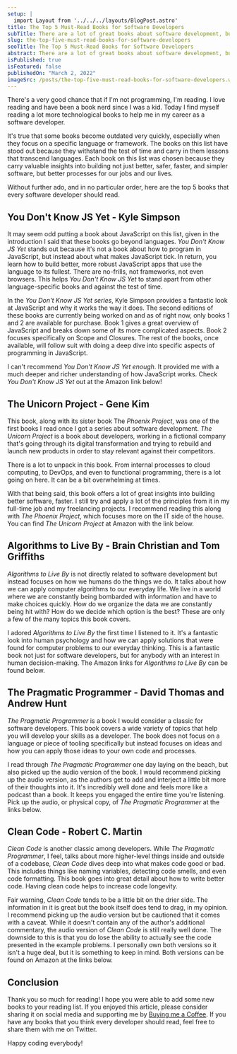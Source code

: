 ```yaml
---
setup: |
  import Layout from '../../../layouts/BlogPost.astro'
title: The Top 5 Must-Read Books for Software Developers
subTitle: There are a lot of great books about software development, but these books are some that every developer should read!
slug: the-top-five-must-read-books-for-software-developers
seoTitle: The Top 5 Must-Read Books for Software Developers
abstract: There are a lot of great books about software development, but these books are some that every developer should read!
isPublished: true
isFeatured: false
publishedOn: "March 2, 2022"
imageSrc: /posts/the-top-five-must-read-books-for-software-developers.webp
---
```


There's a very good chance that if I'm not programming, I'm reading. I love reading and have been a book nerd since I was a kid. Today I find myself reading a lot more technological books to help me in my career as a software developer.

It's true that some books become outdated very quickly, especially when they focus on a specific language or framework. The books on this list have stood out because they withstand the test of time and carry in them lessons that transcend languages. Each book on this list was chosen because they carry valuable insights into building not just better, safer, faster, and simpler software, but better processes for our jobs and our lives.

Without further ado, and in no particular order, here are the top 5 books that every software developer should read.

## You Don't Know JS Yet - Kyle Simpson

It may seem odd putting a book about JavaScript on this list, given in the introduction I said that these books go beyond languages. _You Don't Know JS Yet_ stands out because it's not a book about how to program in JavaScript, but instead about what makes JavaScript tick. In return, you learn how to build better, more robust JavaScript apps that use the language to its fullest. There are no-frills, not frameworks, not even browsers. This helps _You Don't Know JS Yet_ to stand apart from other language-specific books and against the test of time.

In the _You Don't Know JS Yet series_, Kyle Simpson provides a fantastic look at JavaScript and why it works the way it does. The second editions of these books are currently being worked on and as of right now, only books 1 and 2 are available for purchase. Book 1 gives a great overview of JavaScript and breaks down some of its more complicated aspects. Book 2 focuses specifically on Scope and Closures. The rest of the books, once available, will follow suit with doing a deep dive into specific aspects of programming in JavaScript.

I can't recommend _You Don't Know JS Yet enough_. It provided me with a much deeper and richer understanding of how JavaScript works. Check _You Don't Know JS Yet_ out at the Amazon link below!

<!-- <AffiliateLink
  imageSrc="//ws-na.amazon-adsystem.com/widgets/q?_encoding=UTF8&ASIN=B084DFZ6GW&Format=_SL160_&ID=AsinImage&MarketPlace=US&ServiceVersion=20070822&WS=1&tag=brockherion-20&language=en_US"
  ircSrc="https://ir-na.amazon-adsystem.com/e/ir?t=brockherion-20&language=en_US&l=li2&o=1&a=B084DFZ6GW"
>
  <div className="flex flex-col justify-between h-full">
    <div>
      <h4 className="font-bold tracking-widest">You Don't Know JS Yet</h4>
      <h5 className="ml-2">by Kyle Simpson</h5>
    </div>
    <div className="text-sm flex items-center space-x-4 mb-4">
      <a href="https://amzn.to/3C5v1ud" target="_blank">
        Physical Copy
      </a>
      <a href="https://amzn.to/3C5v1ud" target="_blank">
        Audiobook
      </a>
    </div>
  </div>
</AffiliateLink> -->

## The Unicorn Project - Gene Kim

This book, along with its sister book The _Phoenix Project_, was one of the first books I read once I got a series about software development. _The Unicorn Project_ is a book about developers, working in a fictional company that's going through its digital transformation and trying to rebuild and launch new products in order to stay relevant against their competitors.

There is a lot to unpack in this book. From internal processes to cloud computing, to DevOps, and even to functional programming, there is a lot going on here. It can be a bit overwhelming at times.

With that being said, this book offers a lot of great insights into building better software, faster. I still try and apply a lot of the principles from it in my full-time job and my freelancing projects. I recommend reading this along with _The Phoenix Project_, which focuses more on the IT side of the house. You can find _The Unicorn Project_ at Amazon with the link below.
<!-- 
<AffiliateLink
  imageSrc="//ws-na.amazon-adsystem.com/widgets/q?_encoding=UTF8&ASIN=1942788762&Format=_SL160_&ID=AsinImage&MarketPlace=US&ServiceVersion=20070822&WS=1&tag=brockherion-20&language=en_US"
  ircSrc="https://ir-na.amazon-adsystem.com/e/ir?t=brockherion-20&language=en_US&l=li2&o=1&a=1942788762"
>
  <div className="flex flex-col justify-between h-full">
    <div>
      <h4 className="font-bold tracking-widest">The Unicorn Project</h4>
      <h5 className="ml-2">by Gene Kim</h5>
    </div>
    <div className="text-sm flex items-center space-x-4 mb-4">
      <a href="https://amzn.to/3vyuKhX" target="_blank">
        Physical Copy
      </a>
      <a href="https://amzn.to/3vOj0s3" target="_blank">
        Audiobook
      </a>
    </div>
  </div>
</AffiliateLink> -->

## Algorithms to Live By - Brain Christian and Tom Griffiths

_Algorithms to Live By_ is not directly related to software development but instead focuses on how we humans do the things we do. It talks about how we can apply computer algorithms to our everyday life. We live in a world where we are constantly being bombarded with information and have to make choices quickly. How do we organize the data we are constantly being hit with? How do we decide which option is the best? These are only a few of the many topics this book covers.

I adored _Algorithms to Live By_ the first time I listened to it. It's a fantastic look into human psychology and how we can apply solutions that were found for computer problems to our everyday thinking. This is a fantastic book not just for software developers, but for anybody with an interest in human decision-making. The Amazon links for _Algorithms to Live By_ can be found below.

<!-- <AffiliateLink
  imageSrc="//ws-na.amazon-adsystem.com/widgets/q?_encoding=UTF8&ASIN=1250118360&Format=_SL160_&ID=AsinImage&MarketPlace=US&ServiceVersion=20070822&WS=1&tag=brockherion-20&language=en_US"
  ircSrc="https://ir-na.amazon-adsystem.com/e/ir?t=brockherion-20&language=en_US&l=li2&o=1&a=1250118360"
>
  <div className="flex flex-col justify-between h-full">
	<div>
	  <h4>Algorithms to Live By</h4>
	  <h5>by Brain Christian and Tom Griffiths</h5>
    </div>
    <div className="text-sm flex items-center space-x-4 mb-4">
      <a href="https://amzn.to/3vyuKhX" target="_blank">
        Physical Copy
      </a>
      <a href="https://amzn.to/3vOj0s3" target="_blank">
        Audiobook
      </a>
    </div>

  </div>
</AffiliateLink> -->

## The Pragmatic Programmer - David Thomas and Andrew Hunt

_The Pragmatic Programmer_ is a book I would consider a classic for software developers. This book covers a wide variety of topics that help you will develop your skills as a developer. The book does not focus on a language or piece of tooling specifically but instead focuses on ideas and how you can apply those ideas to your own code and processes.

I read through _The Pragmatic Programmer_ one day laying on the beach, but also picked up the audio version of the book. I would recommend picking up the audio version, as the authors get to add and interject a little bit more of their thoughts into it. It's incredibly well done and feels more like a podcast than a book. It keeps you engaged the entire time you're listening. Pick up the audio, or physical copy, of _The Pragmatic Programmer_ at the links below.

<!-- <AffiliateLink
  imageSrc="//ws-na.amazon-adsystem.com/widgets/q?_encoding=UTF8&ASIN=0135957052&Format=_SL160_&ID=AsinImage&MarketPlace=US&ServiceVersion=20070822&WS=1&tag=brockherion-20&language=en_US"
  ircSrc="https://ir-na.amazon-adsystem.com/e/ir?t=brockherion-20&language=en_US&l=li2&o=1&a=0135957052"
>
  <div className="flex flex-col justify-between h-full">
	<div>
	  <h4>The Pragmatic Programmer</h4>
	  <h5>by David Thomas and Andrew Hunt</h5>
    </div>
    <div className="text-sm flex items-center space-x-4 mb-4">
      <a href="https://amzn.to/3szpkl2" target="_blank">
        Physical Copy
      </a>
      <a href="https://amzn.to/3vuWvIp" target="_blank">
        Audiobook
      </a>
    </div>

  </div>
</AffiliateLink> -->

## Clean Code - Robert C. Martin

_Clean Code_ is another classic among developers. While _The Pragmatic Programmer_, I feel, talks about more higher-level things inside and outside of a codebase, _Clean Code_ dives deep into what makes code good or bad. This includes things like naming variables, detecting code smells, and even code formatting. This book goes into great detail about how to write better code. Having clean code helps to increase code longevity.

Fair warning, _Clean Code_ tends to be a little bit on the drier side. The information in it is great but the book itself does tend to drag, in my opinion. I recommend picking up the audio version but be cautioned that it comes with a caveat. While it doesn't contain any of the author's additional commentary, the audio version of _Clean Code_ is still really well done. The downside to this is that you do lose the ability to actually see the code presented in the example problems. I personally own both versions so it isn't a huge deal, but it is something to keep in mind. Both versions can be found on Amazon at the links below.

<!-- <AffiliateLink
  imageSrc="//ws-na.amazon-adsystem.com/widgets/q?_encoding=UTF8&ASIN=0132350882&Format=_SL160_&ID=AsinImage&MarketPlace=US&ServiceVersion=20070822&WS=1&tag=brockherion-20&language=en_US"
  ircSrc="https://ir-na.amazon-adsystem.com/e/ir?t=brockherion-20&language=en_US&l=li2&o=1&a=0132350882"
>
  <div className="flex flex-col justify-between h-full">
    <div>
      <h4>Clean Code</h4>
      <h5>by Robert C. Martin</h5>
    </div>
    <div className="text-sm flex items-center space-x-4 mb-4">
      <a href="https://amzn.to/3McaFEd" target="_blank">
        Physical Copy
      </a>
      <a href="https://amzn.to/3hwqlnJ" target="_blank">
        Audiobook
      </a>
    </div>
  </div>
</AffiliateLink> -->

## Conclusion

Thank you so much for reading! I hope you were able to add some new books to your reading list. If you enjoyed this article, please consider sharing it on social media and supporting me by [Buying me a Coffee](https://www.buymeacoffee.com/brockherion). If you have any books that you think every developer should read, feel free to share them with me on Twitter.

Happy coding everybody!
